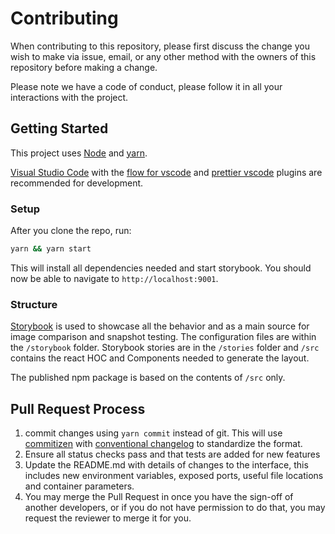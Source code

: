# Contributing

When contributing to this repository, please first discuss the change you wish to make via issue, email, or any other method with the owners of this repository before making a change.

Please note we have a code of conduct, please follow it in all your interactions with the project.

## Getting Started

This project uses [Node](https://nodejs.org/en/) and [yarn](https://yarnpkg.com/en/).

[Visual Studio Code](https://code.visualstudio.com/) with the [flow for vscode](https://github.com/flowtype/flow-for-vscode) and [prettier vscode](https://github.com/esbenp/prettier-vscode) plugins are recommended for development.

### Setup

After you clone the repo, run:

```bash
yarn && yarn start
```

This will install all dependencies needed and start storybook. You should now be able to navigate to `http://localhost:9001`.

### Structure

[Storybook](https://github.com/storybooks/storybook) is used to showcase all the behavior and as a main source for image comparison and snapshot testing. The configuration files are within the `/storybook` folder. Storybook stories are in the `/stories` folder and `/src` contains the react HOC and Components needed to generate the layout.

The published npm package is based on the contents of `/src` only.

## Pull Request Process

1. commit changes using `yarn commit` instead of git. This will use [commitizen](https://github.com/commitizen/cz-cli) with [conventional changelog](https://github.com/commitizen/cz-conventional-changelog) to standardize the format.
2. Ensure all status checks pass and that tests are added for new features
3. Update the README.md with details of changes to the interface, this includes new environment variables, exposed ports, useful file locations and container parameters.
4. You may merge the Pull Request in once you have the sign-off of another developers, or if you do not have permission to do that, you may request the reviewer to merge it for you.
